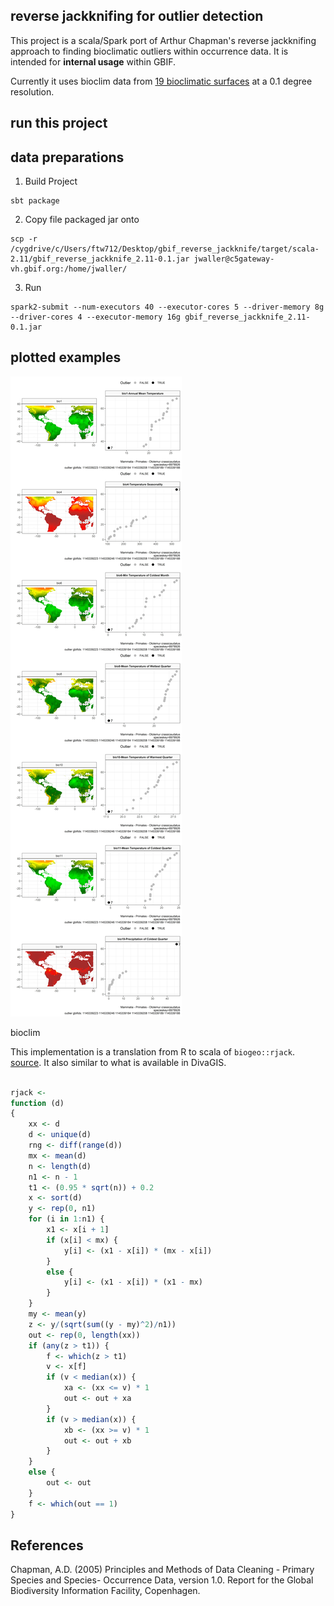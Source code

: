 
## reverse jackknifing for outlier detection 

This project is a scala/Spark port of Arthur Chapman's reverse jackknifing approach to finding bioclimatic outliers within occurrence data. It is intended for **internal usage** within GBIF.

Currently it uses bioclim data from [19 bioclimatic surfaces](https://www.worldclim.org/data/bioclim.html) at a 0.1 degree resolution. 




## run this project 

## data preparations 





1. Build Project
```
sbt package
```

2. Copy file packaged jar onto 
```
scp -r /cygdrive/c/Users/ftw712/Desktop/gbif_reverse_jackknife/target/scala-2.11/gbif_reverse_jackknife_2.11-0.1.jar jwaller@c5gateway-vh.gbif.org:/home/jwaller/
```

3. Run
```
spark2-submit --num-executors 40 --executor-cores 5 --driver-memory 8g --driver-cores 4 --executor-memory 16g gbif_reverse_jackknife_2.11-0.1.jar
```




## plotted examples

![](https://raw.githubusercontent.com/jhnwllr/gbif_reverse_jackknife/master/plots/raster_plots/8978926.jpg)

bioclim 


This implementation is a translation from R to scala of `biogeo::rjack`. [source](https://github.com/cran/biogeo/blob/master/R/rjack.R). It also similar to what is available in  DivaGIS.


```R

rjack <-
function (d) 
{
    xx <- d
    d <- unique(d)
    rng <- diff(range(d))
    mx <- mean(d)
    n <- length(d)
    n1 <- n - 1
    t1 <- (0.95 * sqrt(n)) + 0.2
    x <- sort(d)
    y <- rep(0, n1)
    for (i in 1:n1) {
        x1 <- x[i + 1]
        if (x[i] < mx) {
            y[i] <- (x1 - x[i]) * (mx - x[i])
        }
        else {
            y[i] <- (x1 - x[i]) * (x1 - mx)
        }
    }
    my <- mean(y)
    z <- y/(sqrt(sum((y - my)^2)/n1))
    out <- rep(0, length(xx))
    if (any(z > t1)) {
        f <- which(z > t1)
        v <- x[f]
        if (v < median(x)) {
            xa <- (xx <= v) * 1
            out <- out + xa
        }
        if (v > median(x)) {
            xb <- (xx >= v) * 1
            out <- out + xb
        }
    }
    else {
        out <- out
    }
    f <- which(out == 1)
}

```

## References 

Chapman, A.D. (2005) Principles and Methods of Data Cleaning - Primary Species and Species- Occurrence Data, version 1.0. Report for the Global Biodiversity Information Facility, Copenhagen.








